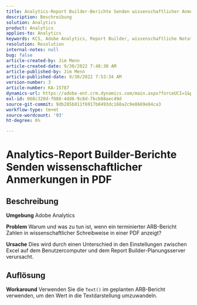 ```yaml
---
title: Analytics-Report Builder-Berichte Senden wissenschaftlicher Anmerkungen in PDF
description: Beschreibung
solution: Analytics
product: Analytics
applies-to: Analytics
keywords: KCS, Adobe Analytics, Report Builder, wissenschaftliche Notation senden, PDF, Fehlerbehebung
resolution: Resolution
internal-notes: null
bug: false
article-created-by: Jim Menn
article-created-date: 9/30/2022 7:48:30 AM
article-published-by: Jim Menn
article-published-date: 9/30/2022 7:53:34 AM
version-number: 3
article-number: KA-15787
dynamics-url: https://adobe-ent.crm.dynamics.com/main.aspx?forceUCI=1&pagetype=entityrecord&etn=knowledgearticle&id=04646b45-9440-ed11-9db1-0022480866ad
exl-id: 068c320d-f088-4dd6-9c8d-7bcb08aec49d
source-git-commit: 9db285b811f6917b8493dc168a2c9e8669e84ca3
workflow-type: tm+mt
source-wordcount: '93'
ht-degree: 6%

---
```


# Analytics-Report Builder-Berichte Senden wissenschaftlicher Anmerkungen in PDF

## Beschreibung


<b>Umgebung</b>
Adobe Analytics

<b>Problem</b>
Warum und was zu tun ist, wenn ein terminierter ARB-Bericht Zahlen in wissenschaftlicher Schreibweise in einer PDF anzeigt?

<b>Ursache</b>
Dies wird durch einen Unterschied in den Einstellungen zwischen Excel auf dem Benutzercomputer und dem Report Builder-Planungsserver verursacht.


## Auflösung


<b>Workaround</b>
Verwenden Sie die `Text()` im geplanten ARB-Bericht verwenden, um den Wert in die Textdarstellung umzuwandeln.
